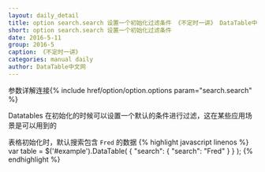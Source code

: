 ```yaml
---
layout: daily_detail
title: option search.search 设置一个初始化过滤条件 《不定时一讲》 DataTable中文网
short: option search.search 设置一个初始化过滤条件
date: 2016-5-11
group: 2016-5
caption: 《不定时一讲》
categories: manual daily
author: DataTable中文网
---
```

参数详解连接{% include href/option/option.options param="search.search" %}

Datatables 在初始化的时候可以设置一个默认的条件进行过滤，这在某些应用场景是可以用到的

表格初始化时，默认搜索包含 `Fred` 的数据
{% highlight javascript linenos %}
    var table = $('#example').DataTable( {
      "search": {
        "search": "Fred"
      }
    } );
{% endhighlight %}
